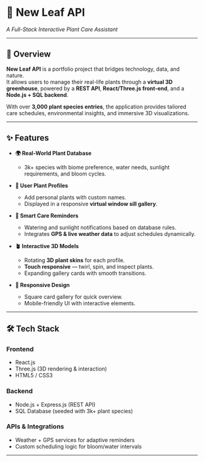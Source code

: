 # 🌱 New Leaf API  
*A Full-Stack Interactive Plant Care Assistant*

---

## 📖 Overview  
**New Leaf API** is a portfolio project that bridges technology, data, and nature.  
It allows users to manage their real-life plants through a **virtual 3D greenhouse**, powered by a **REST API**, **React/Three.js front-end**, and a **Node.js + SQL backend**.  

With over **3,000 plant species entries**, the application provides tailored care schedules, environmental insights, and immersive 3D visualizations.

---

## ✨ Features  

- **🌍 Real-World Plant Database**  
  - 3k+ species with biome preference, water needs, sunlight requirements, and bloom cycles.  

- **📌 User Plant Profiles**  
  - Add personal plants with custom names.  
  - Displayed in a responsive **virtual window sill gallery**.  

- **🧭 Smart Care Reminders**  
  - Watering and sunlight notifications based on database rules.  
  - Integrates **GPS & live weather data** to adjust schedules dynamically.  

- **🪴 Interactive 3D Models**  
  - Rotating **3D plant skins** for each profile.  
  - **Touch responsive** — twirl, spin, and inspect plants.  
  - Expanding gallery cards with smooth transitions.  

- **📱 Responsive Design**  
  - Square card gallery for quick overview.  
  - Mobile-friendly UI with interactive elements.  

---

## 🛠️ Tech Stack  

### **Frontend**
- React.js  
- Three.js (3D rendering & interaction)  
- HTML5 / CSS3  

### **Backend**
- Node.js + Express.js (REST API)  
- SQL Database (seeded with 3k+ plant species)  

### **APIs & Integrations**
- Weather + GPS services for adaptive reminders  
- Custom scheduling logic for bloom/water intervals  

---

